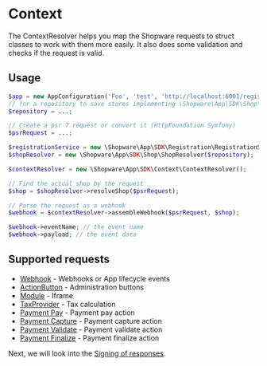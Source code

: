 # Context

The ContextResolver helps you map the Shopware requests to struct classes to work with them more easily.
It also does some validation and checks if the request is valid.

## Usage

```php
$app = new AppConfiguration('Foo', 'test', 'http://localhost:6001/register/callback');
// for a repository to save stores implementing \Shopware\App\SDK\Shop\ShopRepositoryInterface, see FileShopRepository as an example
$repository = ...;

// Create a psr 7 request or convert it (HttpFoundation Symfony)
$psrRequest = ...;

$registrationService = new \Shopware\App\SDK\Registration\RegistrationService($app, $repository);
$shopResolver = new \Shopware\App\SDK\Shop\ShopResolver($repository);

$contextResolver = new \Shopware\App\SDK\Context\ContextResolver();

// Find the actual shop by the request
$shop = $shopResolver->resolveShop($psrRequest);

// Parse the request as a webhook
$webhook = $contextResolver->assembleWebhook($psrRequest, $shop);

$webhook->eventName; // the event name
$webhook->payload; // the event data
```

## Supported requests

- [Webhook](https://github.com/shopware/app-php-sdk/blob/main/src/Context/Webhook/WebhookAction.php) - Webhooks or App lifecycle events
- [ActionButton](https://github.com/shopware/app-php-sdk/blob/main/src/Context/ActionButton/ActionButtonAction.php) - Administration buttons
- [Module](https://github.com/shopware/app-php-sdk/blob/main/src/Context/Module/ModuleAction.php) - Iframe
- [TaxProvider](https://github.com/shopware/app-php-sdk/blob/main/src/Context/TaxProvider/TaxProviderAction.php) - Tax calculation
- [Payment Pay](https://github.com/shopware/app-php-sdk/blob/main/src/Context/Payment/PaymentPayAction.php) - Payment pay action
- [Payment Capture](https://github.com/shopware/app-php-sdk/blob/main/src/Context/Payment/PaymentCaptureAction.php) - Payment capture action
- [Payment Validate](https://github.com/shopware/app-php-sdk/blob/main/src/Context/Payment/PaymentValidateAction.php) - Payment validate action
- [Payment Finalize](https://github.com/shopware/app-php-sdk/blob/main/src/Context/Payment/PaymentFinalizeAction.php) - Payment finalize action

Next, we will look into the [Signing of responses](./04-signing.md).
